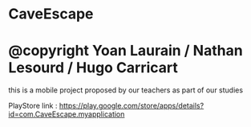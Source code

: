 # CaveEscape

# @copyright Yoan Laurain / Nathan Lesourd / Hugo Carricart

this is a mobile project proposed by our teachers as part of our studies 

PlayStore link : https://play.google.com/store/apps/details?id=com.CaveEscape.myapplication
